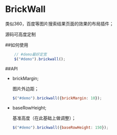 BrickWall
===


类似360，百度等图片搜索结果页面的效果的布局插件；

源码可高度定制

##如何使用

```javascript
    // #demo最好定宽
    $("#demo").brickwall();
```

##API

- brickMargin;
    
    图片外边距；
    ```javascript
    $("#demo").brickwall({brickMargin: 10});
    ```

- baseRowHeight;

    基准高度（在此基础上做调整）；
    ```javascript
    $("#demo").brickwall({baseRowHeight: 150});
    ```

